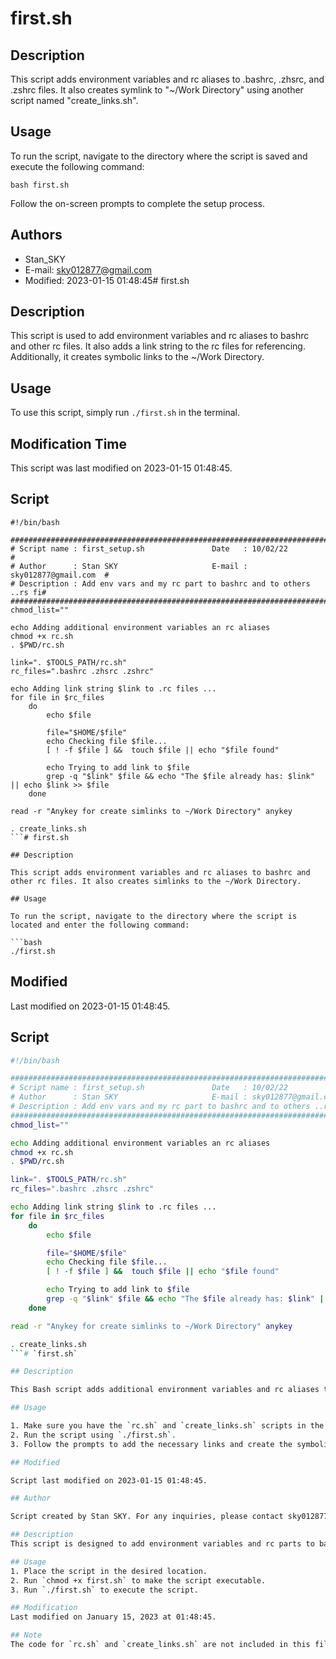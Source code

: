 # first.sh

## Description
This script adds environment variables and rc aliases to .bashrc, .zhsrc, and .zshrc files. It also creates symlink to "~/Work Directory" using another script named "create_links.sh".

## Usage
To run the script, navigate to the directory where the script is saved and execute the following command:

```
bash first.sh
```
Follow the on-screen prompts to complete the setup process.

## Authors
- Stan_SKY
- E-mail: sky012877@gmail.com
- Modified: 2023-01-15 01:48:45# first.sh

## Description
This script is used to add environment variables and rc aliases to bashrc and other rc files. It also adds a link string to the rc files for referencing. Additionally, it creates symbolic links to the ~/Work Directory. 

## Usage
To use this script, simply run `./first.sh` in the terminal. 

## Modification Time
This script was last modified on 2023-01-15 01:48:45.

## Script
```
#!/bin/bash

############################################################################
# Script name : first_setup.sh               Date   : 10/02/22             #
# Author      : Stan SKY                     E-mail : sky012877@gmail.com  #
# Description : Add env vars and my rc part to bashrc and to others ..rs fi#
############################################################################
chmod_list=""

echo Adding additional environment variables an rc aliases
chmod +x rc.sh
. $PWD/rc.sh

link=". $TOOLS_PATH/rc.sh"
rc_files=".bashrc .zhsrc .zshrc"

echo Adding link string $link to .rc files ...
for file in $rc_files
    do
		echo $file

		file="$HOME/$file"
		echo Checking file $file...
		[ ! -f $file ] &&  touch $file || echo "$file found"

		echo Trying to add link to $file
        grep -q "$link"	$file && echo "The $file already has: $link" || echo $link >> $file
	done

read -r "Anykey for create simlinks to ~/Work Directory" anykey

. create_links.sh
```# first.sh

## Description

This script adds environment variables and rc aliases to bashrc and other rc files. It also creates simlinks to the ~/Work Directory.

## Usage

To run the script, navigate to the directory where the script is located and enter the following command:

```bash
./first.sh
```

## Modified

Last modified on 2023-01-15 01:48:45.

## Script

```bash
#!/bin/bash

############################################################################
# Script name : first_setup.sh               Date   : 10/02/22             #
# Author      : Stan SKY                     E-mail : sky012877@gmail.com  #
# Description : Add env vars and my rc part to bashrc and to others ..rs fi#
############################################################################
chmod_list=""

echo Adding additional environment variables an rc aliases
chmod +x rc.sh
. $PWD/rc.sh

link=". $TOOLS_PATH/rc.sh"
rc_files=".bashrc .zhsrc .zshrc"

echo Adding link string $link to .rc files ...
for file in $rc_files
    do
		echo $file

		file="$HOME/$file"
		echo Checking file $file...
		[ ! -f $file ] &&  touch $file || echo "$file found"

		echo Trying to add link to $file
        grep -q "$link"	$file && echo "The $file already has: $link" || echo $link >> $file
	done

read -r "Anykey for create simlinks to ~/Work Directory" anykey

. create_links.sh
```# `first.sh`

## Description

This Bash script adds additional environment variables and rc aliases to the `.bashrc`, `.zhsrc` and `.zshrc` files. It also creates symbolic links to the `~/Work` directory using the `create_links.sh` script.

## Usage

1. Make sure you have the `rc.sh` and `create_links.sh` scripts in the same directory as `first.sh`.
2. Run the script using `./first.sh`.
3. Follow the prompts to add the necessary links and create the symbolic links to the `~/Work` directory.

## Modified

Script last modified on 2023-01-15 01:48:45. 

## Author

Script created by Stan SKY. For any inquiries, please contact sky012877@gmail.com.# first.sh

## Description
This script is designed to add environment variables and rc parts to bashrc and other rc files. It also creates symbolic links to the ~/Work directory. 

## Usage
1. Place the script in the desired location.
2. Run `chmod +x first.sh` to make the script executable.
3. Run `./first.sh` to execute the script.

## Modification
Last modified on January 15, 2023 at 01:48:45.

## Note
The code for `rc.sh` and `create_links.sh` are not included in this file.